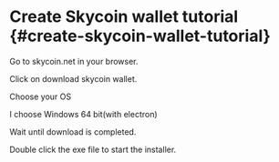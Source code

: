 # Create Skycoin wallet tutorial {#create-skycoin-wallet-tutorial}

Go to skycoin.net in your browser.

Click on download skycoin wallet.

Choose your OS

I choose Windows 64 bit(with electron)

Wait until download is completed.

Double click the exe file to start the installer.